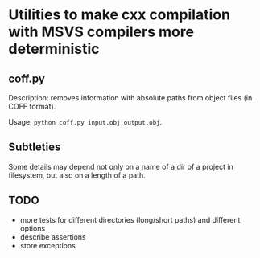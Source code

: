 # Utilities to make cxx compilation with MSVS compilers more deterministic

## coff.py

Description: removes information with absolute paths from object files (in COFF format).

Usage: `python coff.py input.obj output.obj`.

## Subtleties

Some details may depend not only on a name of a dir of a project in filesystem, but also on a length of a path.

## TODO

- more tests for different directories (long/short paths) and different options
- describe assertions
- store exceptions
